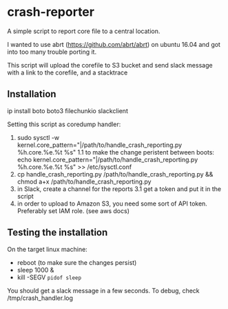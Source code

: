 # crash-reporter
A simple script to report core file to a central location.

I wanted to use abrt (https://github.com/abrt/abrt) on ubuntu 16.04 and got into too many trouble porting it.

This script will upload the corefile to S3 bucket
and send slack message with a link to the corefile, and a stacktrace


## Installation

ip install boto boto3 filechunkio slackclient

Setting this script as coredump handler:
1. sudo sysctl -w kernel.core_pattern="|/path/to/handle_crash_reporting.py %h.core.%e.%t %s"
1.1 to make the change peristent between boots:
   echo kernel.core_pattern="|/path/to/handle_crash_reporting.py %h.core.%e.%t %s" >> /etc/sysctl.conf
2. cp handle_crash_reporting.py /path/to/handle_crash_reporting.py && chmod a+x /path/to/handle_crash_reporting.py
3. in Slack, create a channel for the reports
3.1 get a token and put it in the script
4. in order to upload to Amazon S3, you need some sort of API token. 
   Preferably set IAM role. (see aws docs)

## Testing the installation
On the target linux machine: 
- reboot (to make sure the changes persist)
- sleep 1000 &
- kill -SEGV `pidof sleep`

You should get a slack message in a few seconds.
To debug, check /tmp/crash_handler.log

